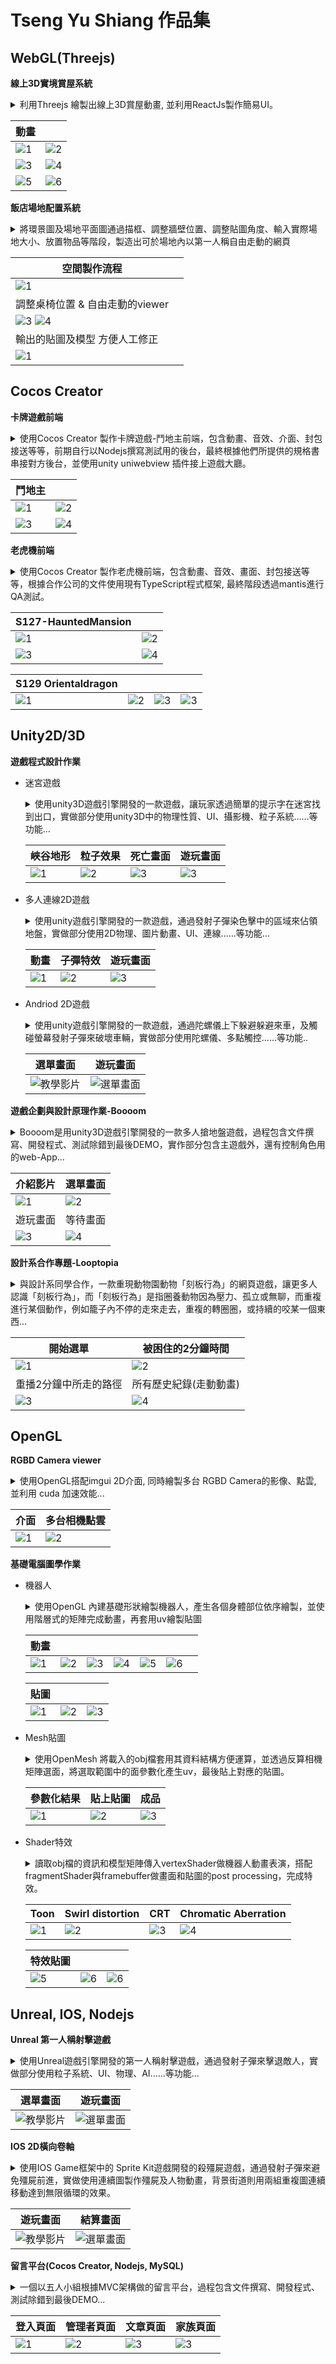 # Tseng Yu Shiang 作品集
## WebGL(Threejs)

**線上3D實境賞屋系統**

<details>
<summary>
    利用Threejs 繪製出線上3D賞屋動畫, 並利用ReactJs製作簡易UI。
</details>

| 動畫 ||
| ----------------- | -------------- |
| ![1](./images/anim-fp2fp.gif)| ![2](./images/anim-fp2orth.gif) |
| ![3](./images/anim-top2fp.gif)| ![4](./images/anim-top2orth.gif) |
| ![5](./images/anim-orth2fp.gif)| ![6](./images/anim-orth2perspective.gif) |

**飯店場地配置系統**

<details>
<summary>
    將環景圖及場地平面圖通過描框、調整牆壁位置、調整貼圖角度、輸入實際場地大小、放置物品等階段，製造出可於場地內以第一人稱自由走動的網頁
</summary>
</details>

|空間製作流程||
| ------------ | ------------- |
| ![1](./images/hotel360_sa.jpg)||
|調整桌椅位置 & 自由走動的viewer||
| ![3](./images/hotel360_editor.png) ![4](./images/hotel360_viewer.png)||
|輸出的貼圖及模型 方便人工修正||
| ![1](./images/hotel360_obj.png)||

## Cocos Creator

**卡牌遊戲前端**

<details>
<summary>
    使用Cocos Creator 製作卡牌遊戲-鬥地主前端，包含動畫、音效、介面、封包接送等等，前期自行以Nodejs撰寫測試用的後台，最終根據他們所提供的規格書串接對方後台，並使用unity uniwebview 插件接上遊戲大廳。
</summary>
</details>    

|鬥地主 ||
| ------------- | ------------- |
| ![1](./images/card_game3.jpg)  | ![2](./images/card_game2.jpg) |
| ![3](./images/card_game4.jpg) | ![4](./images/card_game1.jpg) |


**老虎機前端**

<details>
<summary>
    使用Cocos Creator 製作老虎機前端，包含動畫、音效、畫面、封包接送等等，根據合作公司的文件使用現有TypeScript程式框架, 最終階段透過mantis進行QA測試。
</summary>
</details>

|S127-HauntedMansion ||
| ------------- | ------------- |
| ![1](./images/127-HauntedMansion03.jpg)  | ![2](./images/127-HauntedMansion02.jpg) |
| ![3](./images/127-HauntedMansion01.jpg) | ![4](./images/127-HauntedMansion04.jpg) |

| S129 Orientaldragon ||||
| ----------------- | -------------- | --------- |--------- |
| ![1](./images/S129_Orientaldragon_Demo_Moment.jpg)| ![2](./images/S129_Orientaldragon_Demo_Moment2.jpg) |![3](./images/S129_Orientaldragon_Demo_Moment3.jpg) |![3](./images/S129_Orientaldragon_Demo_Moment4.jpg) |

## Unity2D/3D

**遊戲程式設計作業**
- 迷宮遊戲

    <details>
    <summary>
        使用unity3D遊戲引擎開發的一款遊戲，讓玩家透過簡單的提示字在迷宮找到出口，實做部分使用unity3D中的物理性質、UI、攝影機、粒子系統......等功能...
    </summary>
    
    <ul>
    <li>動畫 : 角色走路動畫、樹倒下的動畫、敵人走路攻擊動畫。</li>
    <li>UI : 關閉遊戲，重新遊戲、倒數計時畫面。</li>
    <li>光源 : 火把光源、死亡時的聚光燈。</li>
    <li>粒子系統 : 火把、光圈。</li>
    <li>場景 : 峽谷地形、星空skybox。</li>
    <li>攝影機 :  遊玩視角、小地圖視角。</li>
    <li>音效 : 背景音樂、攻擊聲、撿起道具聲、火把燃燒聲。</li>
    </ul>
    </details>

    | 峽谷地形 | 粒子效果 | 死亡畫面 | 遊玩畫面 |
    | ----------------- | -------------- | --------- | --------- |
    | ![1](./images/GP01_01.png)| ![2](./images/GP01_03.png) |![3](./images/GP01_05.png) | ![3](./images/GP01_06.png) |


- 多人連線2D遊戲

    <details>
    <summary>
        使用unity遊戲引擎開發的一款遊戲，通過發射子彈染色擊中的區域來佔領地盤，實做部分使用2D物理、圖片動畫、UI、連線......等功能...
    </summary>
    <ul>
    <li>物理 : 子彈打到物體後效果、單向門、子彈加速器。</li>
    <li>動畫: 用連續圖作敵人跳動動畫。</li>
    <li>連線 : 用Unet製作連線，同步玩家、時間、戰況。</li>
    <li>AssetBundle: 動態載入資源，方便更換圖片。</li>
    <li>Shader: 子彈特效，染色效果。</li>
    <li>UI: 連線介面。</li>
    </ul>
    </details>

    | 動畫 | 子彈特效 | 遊玩畫面 |
    | ----------------- | -------------- | --------- |
    | ![1](./images/GP02_01.png)| ![2](./images/GP02_02.png) |![3](./images/GP02_03.png) |

- Andriod 2D遊戲

    <details>
    <summary>
        使用unity遊戲引擎開發的一款遊戲，通過陀螺儀上下躲避躲避來車，及觸碰螢幕發射子彈來破壞車輛，實做部分使用陀螺儀、多點觸控......等功能..
    </summary>
    <ul>
    <li>陀螺儀: 控制角色上下移動。</li>
    <li>多點觸控: 發射子彈。</li>
    <li>存讀檔: 儲存得分。</li>
    </ul>
    </details>


    | 選單畫面 | 遊玩畫面 |
    | ------------- | ------------- |
    | ![教學影片](./images/GP03_01.png)  | ![選單畫面](./images/GP03_02.png) |

**遊戲企劃與設計原理作業-Boooom**
    
<details>
<summary>
    Boooom是用unity3D遊戲引擎開發的一款多人搶地盤遊戲，過程包含文件撰寫、開發程式、測試除錯到最後DEMO，實作部分包含主遊戲外，還有控制角色用的web-App...
</summary>

<ul>
<li>主遊戲 :主要核心玩法是透過丟水球佔領地盤，實作上使用shader更改vertex color再套用簡單的模糊遮罩，達到染色地板的效果。</li>
<li>控制器 : 開發使用unity3D遊戲引擎輸出webGL網頁，透過websocket傳輸簡單的上下左右、ready等資訊。</li>
<li><a href="https://www.youtube.com/watch?v=q7bf38KAHDw">遊戲介紹影片</a></li>
</ul>
</details>

|介紹影片 |選單畫面|
| ------------- | ------------- |
| ![1](./images/Boooom01.png)  | ![2](./images/Boooom03.png) |
|遊玩畫面 | 等待畫面|
| ![3](./images/Boooom04.png) | ![4](./images/Boooom05.png) |

**設計系合作專題-Looptopia**

<details>
<summary>
    與設計系同學合作，一款重現動物園動物「刻板行為」的網頁遊戲，讓更多人認識「刻板行為」，而「刻板行為」是指圈養動物因為壓力、孤立或無聊，而重複進行某個動作，例如籠子內不停的走來走去，重複的轉圈圈，或持續的咬某一個東西...
</summary>

<br>進入遊戲後，成為一隻不知名的生物，被困在柵欄中，身旁只有一截樹墩、一碗飼料。你沒有事情做，只能無聊地操作手把，上、下、左、右，你不斷繞圈、橫衝直撞，碰到柵欄才停下來，偶爾按幾下「點頭」按鈕。終於，在你耗盡耐心前，天色漸漸暗了，遊戲裡的一天結束了，遊戲會結束，玩家可以離開，但遊戲裡的生物卻必須留在無止盡的循環中——就像動物園的動物一樣。
    
<br>遊戲實做的部分使用Cocos Creator 構建前端介面及表演動畫，之後將路線資訊傳到由Google App Script 所建立的簡單後台，並透過 API 儲存於 Google sheet中。
</details>

|開始選單 |被困住的2分鐘時間|
| ------------- | ------------- |
| ![1](./images/Looptopia01.jpg)  | ![2](./images/Looptopia02.jpg) |
|重播2分鐘中所走的路徑 |所有歷史紀錄(走動動畫)|
| ![3](./images/Looptopia03.jpg) | ![4](./images/Looptopia04.jpg) |

## OpenGL

**RGBD Camera viewer**

<details>
<summary>
    使用OpenGL搭配imgui 2D介面, 同時繪製多台 RGBD Camera的影像、點雲, 並利用 cuda 加速效能...
</summary>
    <ul>
    <li>RGBD Camera API 使用 : Azure Kinect, Realsense</li>
    <li>多台相機對齊 : 手動拖曳, OpenCV Aruco Marker 取得3D feature points </li>
    </ul>
</details>

| 介面 |多台相機點雲|
| ----------------- | -------------- |
| ![1](./images/azruekinect-viewer-interface.png)|![2](./images/azruekinect-viewer-pointcloud.gif) |

**基礎電腦圖學作業**
- 機器人

    <details>
    <summary>
        使用OpenGL 內建基礎形狀繪製機器人，產生各個身體部位依序繪製，並使用階層式的矩陣完成動畫，再套用uv繪製貼圖
    </summary>        
    </details>

    | 動畫 |||||||
    | ----------------- | -------------- | --------- | --------- | --------- | --------- | --------- |
    | ![1](./images/CG01_anime1.png)|![2](./images/CG01_anime2.png) |![3](./images/CG01_anime3.png) |![4](./images/CG01_anime4.png) |![5](./images/CG01_anime5.png) |![6](./images/CG01_anime6.png) |

    | 貼圖 |||
    | ----------------- | -------------- | --------- |
    | ![1](./images/CG01_texture01.png)|![2](./images/CG01_texture02.png) |![3](./images/CG01_texture03.png) |

- Mesh貼圖

    <details>
    <summary>
        使用OpenMesh 將載入的obj檔套用其資料結構方便運算，並透過反算相機矩陣選面，將選取範圍中的面參數化產生uv，最後貼上對應的貼圖。
    </summary>        
    </details>

    | 參數化結果 | 貼上貼圖 | 成品 |
    | ----------------- | -------------- | --------- |
    | ![1](./images/CG02_param01.png)| ![2](./images/CG02_param02.png) |![3](./images/CG02_param03.png) |

- Shader特效

    <details>
    <summary>
        讀取obj檔的資訊和模型矩陣傳入vertexShader做機器人動畫表演，搭配fragmentShader與framebuffer做畫面和貼圖的post processing，完成特效。
    </summary>        
    </details>


    | Toon  |Swirl distortion|CRT|Chromatic Aberration|
    | ----------------- | -------------- | --------- | --------- |
    | ![1](./images/CG03_shader01.png)|![2](./images/CG03_shader02.png) |![3](./images/CG03_shader03.jpg) |![4](./images/CG03_shader04.png) |
    
    | 特效貼圖 |||
    | ----------------- | -------------- | --------- |
    | ![5](./images/CG03_shader05.png) |![6](./images/CG03_shader06.png) |![6](./images/CG03_shader07.png) |


## Unreal, IOS, Nodejs

**Unreal 第一人稱射擊遊戲**
<details>
<summary>
    使用Unreal遊戲引擎開發的第一人稱射擊遊戲，通過發射子彈來擊退敵人，實做部分使用粒子系統、UI、物理、AI......等功能...
</summary>
<ul>
<li>粒子系統: 敵人生成特效、雷射槍。</li>
<li>物理: 子彈擊飛敵人。</li>
<li>UI : 開始、結束、暫停按鈕。</li>
<li>AI : 敵人自動追擊玩家。</li>
</ul>
</details>

| 選單畫面 | 遊玩畫面 |
| ------------- | ------------- |
| ![教學影片](./images/GP04_02.png)  | ![選單畫面](./images/GP04_01.png) |

**IOS 2D橫向卷軸**

<details>
<summary>
    使用IOS Game框架中的 Sprite Kit遊戲開發的殺殭屍遊戲，通過發射子彈來避免殭屍前進，實做使用連續圖製作殭屍及人物動畫，背景街道則用兩組重複圖連續移動達到無限循環的效果。
</summary>
</details>

| 遊玩畫面 | 結算畫面 |
| ------------- | ------------- |
| ![教學影片](./images/IOS01.png)  | ![選單畫面](./images/IOS02.png) |

**留言平台(Cocos Creator, Nodejs, MySQL)**

<details>
<summary>
    一個以五人小組根據MVC架構做的留言平台，過程包含文件撰寫、開發程式、測試除錯到最後DEMO...
</summary>
功能 :
<ul>        
<li>使用者帳號密碼</li>
<li>新增、申請看板</li>
<li>發文、案讚、顯示熱門文章</li>
<li>新增、刪除好友、家族</li>
<li>管理員介面 :  刪除/凍結使用者、新增刪除看板</li>
</ul>
<br>實做工具:
<ul> 
<li>前端 :  Cocos Creator</li>
<li>後端 :  Nodejs express,socket.io</li>
<li>資料庫 : MySQL</li>
</ul>
</details>

| 登入頁面 | 管理者頁面 | 文章頁面 | 家族頁面 |
| ----------------- | -------------- | --------- | --------- |
| ![1](./images/T-page01.png)| ![2](./images/T-page02.png) |![3](./images/T-page03.png) | ![3](./images/T-page04.png) |
